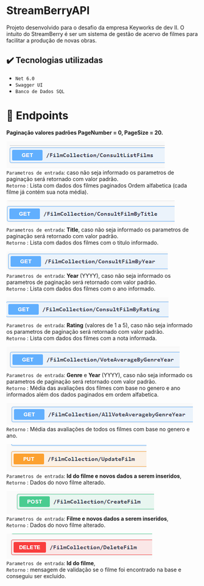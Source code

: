 # StreamBerryAPI

Projeto desenvolvido para o desafio da empresa Keyworks de dev II. O intuito do StreamBerry é ser um sistema de gestão de acervo de filmes para facilitar a produção de novas obras.
## ✔️ Tecnologias utilizadas

- ``Net 6.0``
- ``Swagger UI``
- ``Banco de Dados SQL``
# :hammer: Endpoints

**Paginação valores padrões PageNumber = 0, PageSize = 20.**

![ConsultList](StreamBerryAPI/images/ConsultListFilms.png)
<br/>
`Parametros de entrada`: caso não seja informado os parametros de paginação será retornado com valor padrão.
<br/>
`Retorno` : Lista com dados dos filmes paginados Ordem alfabetica (cada filme já contém sua nota média).


![ConsultFilmByTitle](StreamBerryAPI/images/ConsultFilmByTitle.png)
<br/>
`Parametros de entrada`: **Title**, caso não seja informado os parametros de paginação será retornado com valor padrão.
<br/>
`Retorno` : Lista com dados dos filmes com o titulo informado.


![ConsultFilmByYear](StreamBerryAPI/images/ConsultFilmByYear.png)
<br/>
`Parametros de entrada`: **Year** (YYYY), caso não seja informado os parametros de paginação será retornado com valor padrão.
<br/>
`Retorno` : Lista com dados dos filmes com o ano informado.

![ConsultFilmByRating](StreamBerryAPI/images/ConsultFilmByRating.png)
<br/>
`Parametros de entrada`: **Rating** (valores de 1 a 5), caso não seja informado os parametros de paginação será retornado com valor padrão.
<br/>
`Retorno` : Lista com dados dos filmes com a nota informada.

![VoteAverageByGenreYear](StreamBerryAPI/images/VoteAverageByGenreYear.png)
<br/>
`Parametros de entrada`: **Genre** e **Year** (YYYY), caso não seja informado os parametros de paginação será retornado com valor padrão.
<br/>
`Retorno` : Média das avaliações dos filmes com base no genero e ano informados além dos dados paginados em ordem alfabetica.

![VoteAverageByGenreYear](StreamBerryAPI/images/AllVoteAveragebyGenreYear.png)
<br/>
`Retorno` : Média das avaliações de todos os filmes com base no genero e ano.

![UpdateFilm](StreamBerryAPI/images/UpdateFilm.png)
<br/>
`Parametros de entrada`: **Id do filme e novos dados a serem inseridos**,
<br/>
`Retorno` : Dados do novo filme alterado.

![CreateFilm](StreamBerryAPI/images/CreateFilm.png)
<br/>
`Parametros de entrada`: **Filme e novos dados a serem inseridos**,
<br/>
`Retorno` : Dados do novo filme alterado.

![DeleteFilm](StreamBerryAPI/images/DeleteFilm.png)
<br/>
`Parametros de entrada`: **Id do filme**,
<br/>
`Retorno` : mensagem de validação se o filme foi encontrado na base e conseguiu ser excluido.
